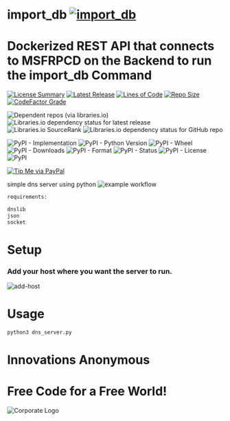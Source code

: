 # import_db [![import_db](https://github.com/InnovAnon-Inc/import_db/actions/workflows/pkgrel.yml/badge.svg)](https://github.com/InnovAnon-Inc/import_db/actions/workflows/pkgrel.yml)
Dockerized REST API that connects to MSFRPCD on the Backend to run the import_db Command
==========
[![License Summary](https://img.shields.io/github/license/InnovAnon-Inc/import_db?color=%23FF1100&label=Free%20Code%20for%20a%20Free%20World%21&logo=InnovAnon%2C%20Inc.&logoColor=%23FF1133&style=plastic)](https://tldrlegal.com/license/unlicense#summary)
[![Latest Release](https://img.shields.io/github/commits-since/InnovAnon-Inc/import_db/latest?color=%23FF1100&include_prereleases&logo=InnovAnon%2C%20Inc.&logoColor=%23FF1133&style=plastic)](https://github.com/InnovAnon-Inc/import_db/releases/latest)
[![Lines of Code](https://tokei.rs/b1/github/InnovAnon-Inc/import_db?category=code&color=FF1100&logo=InnovAnon-Inc&logoColor=FF1133&style=plastic)](https://github.com/InnovAnon-Inc/import_db)
[![Repo Size](https://img.shields.io/github/repo-size/InnovAnon-Inc/import_db?color=%23FF1100&logo=InnovAnon%2C%20Inc.&logoColor=%23FF1133&style=plastic)](https://github.com/InnovAnon-Inc/import_db)
[![CodeFactor Grade](https://img.shields.io/codefactor/grade/github/InnovAnon-Inc/import_db?color=FF1100&logo=InnovAnon-Inc&logoColor=FF1133&style=plastic)](https://www.codefactor.io/repository/github/InnovAnon-Inc/import_db)

![Dependent repos (via libraries.io)](https://img.shields.io/librariesio/dependent-repos/pypi/import_db?color=FF1100&style=plastic)
![Libraries.io dependency status for latest release](https://img.shields.io/librariesio/release/pypi/import_db?color=FF1100&style=plastic)
![Libraries.io SourceRank](https://img.shields.io/librariesio/sourcerank/pypi/import_db?style=plastic)
![Libraries.io dependency status for GitHub repo](https://img.shields.io/librariesio/github/InnovAnon-Inc/import_db?color=FF1100&logoColor=FF1133&style=plastic)

![PyPI - Implementation](https://img.shields.io/pypi/implementation/import_db?color=FF1100&logo=InnovAnon-Inc&logoColor=FF1133&style=plastic)
![PyPI - Python Version](https://img.shields.io/pypi/pyversions/import_db?color=FF1100&logo=InnovAnon-Inc&logoColor=FF1133&style=plastic)
![PyPI - Wheel](https://img.shields.io/pypi/wheel/import_db?color=FF1100&logo=InnovAnon-Inc&logoColor=FF1133&style=plastic)
![PyPI - Downloads](https://img.shields.io/pypi/dd/import_db?color=FF1100&logo=InnovAnon-Inc&logoColor=FF1133&style=plastic)
![PyPI - Format](https://img.shields.io/pypi/format/import_db?color=FF1100&logo=InnovAnon-Inc&logoColor=FF1133&style=plastic)
![PyPI - Status](https://img.shields.io/pypi/status/import_db?color=FF1100&logo=InnovAnon-Inc&logoColor=FF1133&style=plastic)
![PyPI - License](https://img.shields.io/pypi/l/import_db?color=FF1100&logo=InnovAnon-Inc&logoColor=FF1133&style=plastic)
![PyPI](https://img.shields.io/pypi/v/import_db?color=FF1100&logo=InnovAnon-Inc&logoColor=FF1133&style=plastic)

[![Tip Me via PayPal](https://img.shields.io/badge/paypal-donate-FF1100.svg?logo=paypal&logoColor=FF1133&style=plastic)](https://www.paypal.me/InnovAnon)

simple dns server using python
![example workflow](https://github.com/InnovAnon-Inc/import_db/actions/workflows/pkgrel.yml/badge.svg)

```sh
requirements:

dnslib
json
socket

```

# Setup
### Add your host where you want the server to run.
![add-host](https://user-images.githubusercontent.com/97550737/225977420-3b9a362b-f072-49c9-bfa1-6880584e49df.png)


# Usage  

```sh
python3 dns_server.py

```

# Innovations Anonymous
Free Code for a Free World!
==========
![Corporate Logo](https://innovanon-inc.github.io/assets/images/logo.gif)

